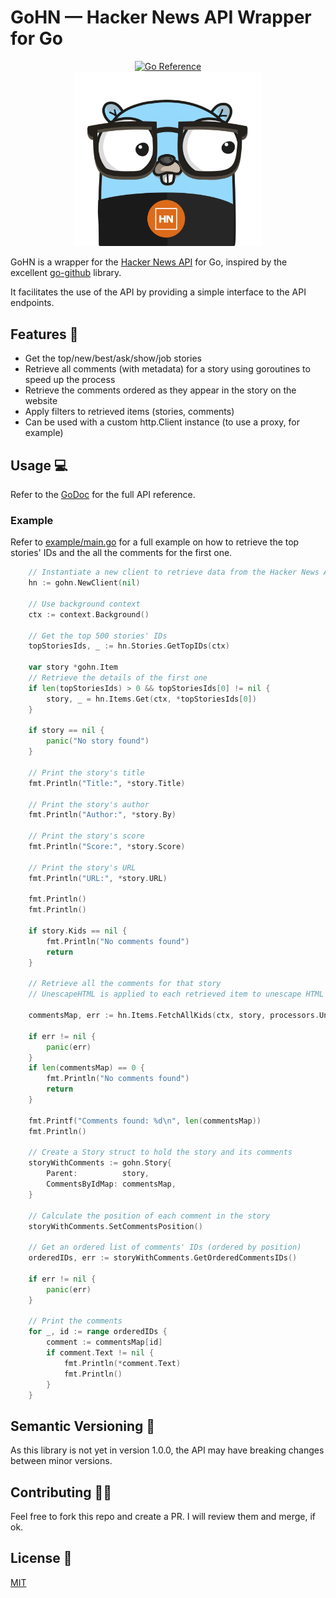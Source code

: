 ﻿# GoHN — Hacker News API Wrapper for Go

<div align="center">
<a href="https://pkg.go.dev/github.com/alexferrari88/gohn/pkg/gohn"><img src="https://pkg.go.dev/badge/github.com/alexferrari88/gohn.svg" alt="Go Reference"></a>
</div>
<div align="center">
<img src="img/logo_1.svg" width="300" style="margin: 0 auto;" />
</div>

GoHN is a wrapper for the [Hacker News API](https://github.com/HackerNews/API) for Go, inspired by the excellent [go-github](https://github.com/google/go-github) library.

It facilitates the use of the API by providing a simple interface to the API endpoints.

## Features 🚀

- Get the top/new/best/ask/show/job stories
- Retrieve all comments (with metadata) for a story using goroutines to speed up the process
- Retrieve the comments ordered as they appear in the story on the website
- Apply filters to retrieved items (stories, comments)
- Can be used with a custom http.Client instance (to use a proxy, for example)

## Usage 💻

Refer to the [GoDoc](https://pkg.go.dev/github.com/alexferrari88/gohn/pkg/gohn) for the full API reference.

### Example

Refer to [example/main.go](example/main.go) for a full example on how to retrieve the top stories' IDs and the all the comments for the first one.

```go
    // Instantiate a new client to retrieve data from the Hacker News API
    hn := gohn.NewClient(nil)

    // Use background context
    ctx := context.Background()

    // Get the top 500 stories' IDs
    topStoriesIds, _ := hn.Stories.GetTopIDs(ctx)

    var story *gohn.Item
    // Retrieve the details of the first one
    if len(topStoriesIds) > 0 && topStoriesIds[0] != nil {
        story, _ = hn.Items.Get(ctx, *topStoriesIds[0])
    }

    if story == nil {
        panic("No story found")
    }

    // Print the story's title
    fmt.Println("Title:", *story.Title)

    // Print the story's author
    fmt.Println("Author:", *story.By)

    // Print the story's score
    fmt.Println("Score:", *story.Score)

    // Print the story's URL
    fmt.Println("URL:", *story.URL)

    fmt.Println()
    fmt.Println()

    if story.Kids == nil {
        fmt.Println("No comments found")
        return
    }

    // Retrieve all the comments for that story
    // UnescapeHTML is applied to each retrieved item to unescape HTML characters

    commentsMap, err := hn.Items.FetchAllKids(ctx, story, processors.UnescapeHTML())

    if err != nil {
        panic(err)
    }
    if len(commentsMap) == 0 {
        fmt.Println("No comments found")
        return
    }

    fmt.Printf("Comments found: %d\n", len(commentsMap))
    fmt.Println()

    // Create a Story struct to hold the story and its comments
    storyWithComments := gohn.Story{
        Parent:          story,
        CommentsByIdMap: commentsMap,
    }

    // Calculate the position of each comment in the story
    storyWithComments.SetCommentsPosition()

    // Get an ordered list of comments' IDs (ordered by position)
    orderedIDs, err := storyWithComments.GetOrderedCommentsIDs()

    if err != nil {
        panic(err)
    }

    // Print the comments
    for _, id := range orderedIDs {
        comment := commentsMap[id]
        if comment.Text != nil {
            fmt.Println(*comment.Text)
            fmt.Println()
        }
    }
```

## Semantic Versioning 🥚

As this library is not yet in version 1.0.0, the API may have breaking changes between minor versions.

## Contributing 🤝🏼

Feel free to fork this repo and create a PR. I will review them and merge, if ok.

## License 📝

[MIT](https://choosealicense.com/licenses/mit/)
